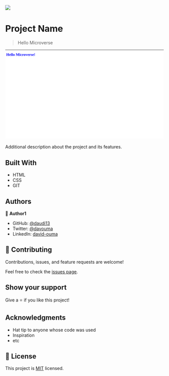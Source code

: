 ![](https://img.shields.io/badge/Microverse-blueviolet)

# Project Name

> Hello Microverse

![screenshot](./app_screenshot.png)

Additional description about the project and its features.

## Built With

- HTML
- CSS
- GIT


## Authors

👤 **Author1**

- GitHub: [@daudi13](https://github.com/daudi13)
- Twitter: [@davouma](https://twitter.com/davouma)
- LinkedIn: [david-ouma](https://linkedin.com/in/david-ouma)


## 🤝 Contributing

Contributions, issues, and feature requests are welcome!

Feel free to check the [issues page](../../issues/).

## Show your support

Give a ⭐️ if you like this project!

## Acknowledgments

- Hat tip to anyone whose code was used
- Inspiration
- etc

## 📝 License

This project is [MIT](./MIT.md) licensed.